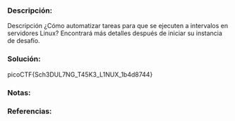 ### Descripción: 
Descripción
¿Cómo automatizar tareas para que se ejecuten a intervalos en servidores Linux?
Encontrará más detalles después de iniciar su instancia de desafío.
### Solución:
picoCTF{Sch3DUL7NG_T45K3_L1NUX_1b4d8744}
### Notas:

### Referencias: